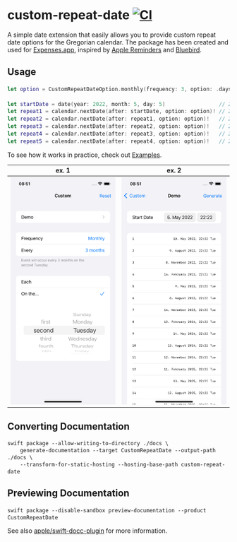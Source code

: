 # custom-repeat-date [![CI](https://github.com/pixyzehn/custom-repeat-date/actions/workflows/ci.yml/badge.svg)](https://github.com/pixyzehn/custom-repeat-date/actions/workflows/ci.yml)

A simple date extension that easily allows you to provide custom repeat date options for the Gregorian calendar. The package has been created and used for [Expenses.app](https://getexpenses.app), inspired by [Apple Reminders](https://apps.apple.com/us/app/reminders/id1108187841) and [Bluebird](https://bluebird.app).

## Usage

```swift
let option = CustomRepeatDateOption.monthly(frequency: 3, option: .daysOfWeek(weekdayOrdinal: .second, weekday: .tuesday))

let startDate = date(year: 2022, month: 5, day: 5)                 // 2022-05-05 22:22:22 +0000
let repeat1 = calendar.nextDate(after: startDate, option: option)! // 2022-05-10 22:22:22 +0000
let repeat2 = calendar.nextDate(after: repeat1, option: option)!   // 2022-08-09 22:22:22 +0000
let repeat3 = calendar.nextDate(after: repeat2, option: option)!   // 2022-11-08 22:22:22 +0000
let repeat4 = calendar.nextDate(after: repeat3, option: option)!   // 2023-02-14 22:22:22 +0000
let repeat5 = calendar.nextDate(after: repeat4, option: option)!   // 2023-05-09 22:22:22 +0000
```

To see how it works in practice, check out [Examples](./Examples).

ex. 1 | ex. 2
---- | ----
<img src="./Examples/image-1.png" width="320"/> | <img src="./Examples/image-2.png" width="320"/>

## Converting Documentation

```shell
swift package --allow-writing-to-directory ./docs \
    generate-documentation --target CustomRepeatDate --output-path ./docs \
    --transform-for-static-hosting --hosting-base-path custom-repeat-date
```

## Previewing Documentation

```shell
swift package --disable-sandbox preview-documentation --product CustomRepeatDate
```

See also [apple/swift-docc-plugin](https://github.com/apple/swift-docc-plugin) for more information.
